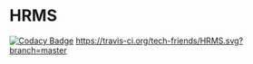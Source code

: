 # HRMS
[![Codacy Badge](https://api.codacy.com/project/badge/Grade/0b8d648fec0a417eacdbfcfa98e2a4ea)](https://www.codacy.com/app/tech-friends/HRMS?utm_source=github.com&amp;utm_medium=referral&amp;utm_content=tech-friends/HRMS&amp;utm_campaign=Badge_Grade)
https://travis-ci.org/tech-friends/HRMS.svg?branch=master